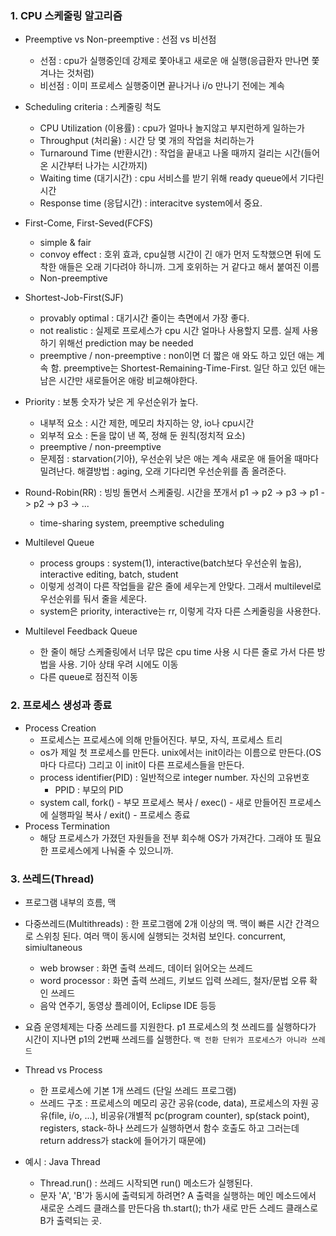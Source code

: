 ### 1. CPU 스케줄링 알고리즘

- Preemptive vs Non-preemptive : 선점 vs 비선점
  - 선점 : cpu가 실행중인데 강제로 쫓아내고 새로운 애 실행(응급환자 만나면 쫓겨나는 것처럼)
  - 비선점 : 이미 프로세스 실행중이면 끝나거나 i/o 만나기 전에는 계속
- Scheduling criteria : 스케줄링 척도
  - CPU Utilization (이용률) : cpu가 얼마나 놀지않고 부지런하게 일하는가
  - Throughput (처리율) : 시간 당 몇 개의 작업을 처리하는가
  - Turnaround Time (반환시간) : 작업을 끝내고 나올 때까지 걸리는 시간(들어온 시간부터 나가는 시간까지)
  - Waiting time (대기시간) : cpu 서비스를 받기 위해 ready queue에서 기다린 시간
  - Response time (응답시간) : interacitve system에서 중요. 



- First-Come, First-Seved(FCFS) 

  - simple & fair
  - convoy effect : 호위 효과, cpu실행 시간이 긴 애가 먼저 도착했으면 뒤에 도착한 애들은 오래 기다려야 하니까. 그게 호위하는 거 같다고 해서 붙여진 이름
  - Non-preemptive
- Shortest-Job-First(SJF)

  - provably optimal : 대기시간 줄이는 측면에서 가장 좋다.
  - not realistic : 실제로 프로세스가 cpu 시간 얼마나 사용할지 모름. 실제 사용하기 위해선 prediction may be needed
  -  preemptive / non-preemptive : non이면 더 짧은 애 와도 하고 있던 애는 계속 함. preemptive는 Shortest-Remaining-Time-First. 일단 하고 있던 애는 남은 시간만 새로들어온 애랑 비교해야한다.
- Priority : 보통 숫자가 낮은 게 우선순위가 높다.
  - 내부적 요소 : 시간 제한, 메모리 차지하는 양, io나 cpu시간
  - 외부적 요소 : 돈을 많이 낸 쪽, 정해 둔 원칙(정치적 요소)
  - preemptive / non-preemptive
  - 문제점 : starvation(기아), 우선순위 낮은 애는 계속 새로운 애 들어올 때마다 밀려난다. 해결방법 : aging, 오래 기다리면 우선순위를 좀 올려준다.
- Round-Robin(RR) : 빙빙 돌면서 스케줄링. 시간을 쪼개서 p1 -> p2 -> p3 -> p1 -> p2 -> p3 -> ... 
  - time-sharing system, preemptive scheduling
- Multilevel Queue
  - process groups : system(1), interactive(batch보다 우선순위 높음), interactive editing, batch, student
  - 이렇게 성격이 다른 작업들을 같은 줄에 세우는게 안맞다. 그래서 multilevel로 우선순위를 둬서 줄을 세운다.
  - system은 priority, interactive는 rr, 이렇게 각자 다른 스케줄링을 사용한다.
- Multilevel Feedback Queue
  - 한 줄이 해당 스케줄링에서 너무 많은 cpu time 사용 시 다른 줄로 가서 다른 방법을 사용. 기아 상태 우려 시에도 이동
  - 다른 queue로 점진적 이동



### 2. 프로세스 생성과 종료

- Process Creation
  - 프로세스는 프로세스에 의해 만들어진다. 부모, 자식, 프로세스 트리
  - os가 제일 첫 프로세스를 만든다. unix에서는 init이라는 이름으로 만든다.(OS마다 다르다) 그리고 이 init이 다른 프로세스들을 만든다.
  - process identifier(PID) : 일반적으로 integer number. 자신의 고유번호
    - PPID : 부모의 PID
  - system call, fork()  - 부모 프로세스 복사 / exec() - 새로 만들어진 프로세스에 실행파일 복사 / exit() - 프로세스 종료
- Process Termination
  - 해당 프로세스가 가졌던 자원들을 전부 회수해 OS가 가져간다. 그래야 또 필요한 프로세스에게 나눠줄 수 있으니까.



### 3. 쓰레드(Thread)

- 프로그램 내부의 흐름, 맥

- 다중쓰레드(Multithreads) : 한 프로그램에 2개 이상의 맥. 맥이 빠른 시간 간격으로 스위칭 된다. 여러 맥이 동시에 실행되는 것처럼 보인다. concurrent, simiultaneous
  - web browser : 화면 출력 쓰레드, 데이터 읽어오는 쓰레드
  - word processor : 화면 출력 쓰레드, 키보드 입력 쓰레드, 철자/문법 오류 확인 쓰레드
  - 음악 연주기, 동영상 플레이어, Eclipse IDE 등등
  
- 요즘 운영체제는 다중 쓰레드를 지원한다. p1 프로세스의 첫 쓰레드를 실행하다가 시간이 지나면 p1의 2번째 쓰레드를 실행한다. `맥 전환 단위가 프로세스가 아니라 쓰레드`

- Thread vs Process
  - 한 프로세스에 기본 1개 쓰레드 (단일 쓰레드 프로그램)
  - 쓰레드 구조 : 프로세스의 메모리 공간 공유(code, data), 프로세스의 자원 공유(file, i/o, ...), 비공유(개별적 pc(program counter), sp(stack point), registers, stack-하나 쓰레드가 실행하면서 함수 호출도 하고 그러는데 return address가 stack에 들어가기 때문에)
  
- 예시 : Java Thread

  - Thread.run() : 쓰레드 시작되면 run() 메소드가 실행된다. 
  - 문자 'A', 'B'가 동시에 출력되게 하려면? A 출력을 실행하는 메인 메소드에서 새로운 스레드 클래스를 만든다음 th.start(); th가 새로 만든 스레드 클래스로 B가 출력되는 곳.

  
